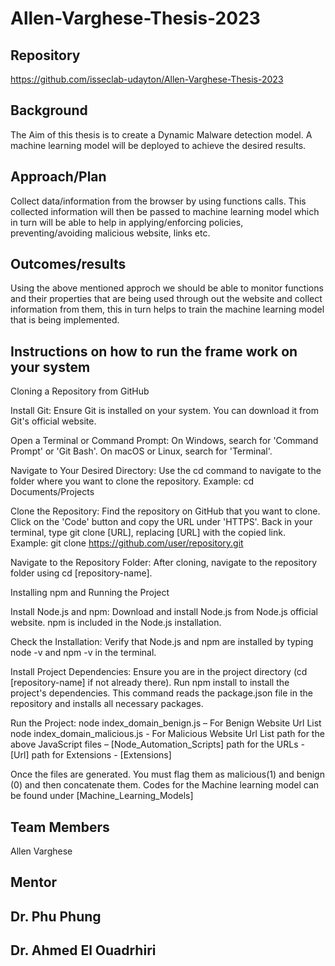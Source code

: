 # Allen-Varghese-Thesis-2023

## Repository

https://github.com/isseclab-udayton/Allen-Varghese-Thesis-2023 

## Background
The Aim of this thesis is to create a Dynamic Malware detection model.
A machine learning model will be deployed to achieve the desired results. 

## Approach/Plan
Collect data/information from the browser by using functions calls. This collected information will then be passed to machine learning model which in turn will be able to help in applying/enforcing policies, preventing/avoiding malicious website, links etc.

## Outcomes/results
Using the above mentioned approch we should be able to monitor functions and their properties that are being used through out the website and collect information from them, this in turn helps to train the machine learning model that is being implemented.

## Instructions on how to run the frame work on your system
Cloning a Repository from GitHub

Install Git:
Ensure Git is installed on your system. You can download it from Git's official website.

Open a Terminal or Command Prompt:
On Windows, search for 'Command Prompt' or 'Git Bash'.
On macOS or Linux, search for 'Terminal'.

Navigate to Your Desired Directory:
Use the cd command to navigate to the folder where you want to clone the repository.
Example: cd Documents/Projects

Clone the Repository:
Find the repository on GitHub that you want to clone.
Click on the 'Code' button and copy the URL under 'HTTPS'.
Back in your terminal, type git clone [URL], replacing [URL] with the copied link.
Example: git clone https://github.com/user/repository.git

Navigate to the Repository Folder:
After cloning, navigate to the repository folder using cd [repository-name].

Installing npm and Running the Project

Install Node.js and npm:
Download and install Node.js from Node.js official website. npm is included in the Node.js installation.

Check the Installation:
Verify that Node.js and npm are installed by typing node -v and npm -v in the terminal.

Install Project Dependencies:
Ensure you are in the project directory (cd [repository-name] if not already there).
Run npm install to install the project's dependencies. This command reads the package.json file in the repository and installs all necessary packages.

Run the Project:
node index_domain_benign.js – For Benign Website Url List
node index_domain_malicious.js - For Malicious Website Url List
path for the above JavaScript files – [Node_Automation_Scripts]
path for the URLs - [Url]
path for Extensions - [Extensions]

Once the files are generated. You must flag them as malicious(1) and benign (0) and then concatenate them.
Codes for the Machine learning model can be found under [Machine_Learning_Models]


## Team Members
   Allen Varghese
  
## Mentor
   ## Dr. Phu Phung
   ## Dr. Ahmed El Ouadrhiri